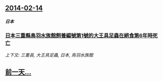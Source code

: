 ## [2014-02-14](/news/2014/02/14/index.md)

##### 日本
### [ 日本三重縣鳥羽水族館飼養編號第1號的大王具足蟲在絕食第6年時死亡](/news/2014/02/14/日本三重縣鳥羽水族館飼養編號第1號的大王具足蟲在絕食第6年時死亡.md)
_上下文: 三重县, 大王具足蟲, 日本, 鳥羽水族館_

## [前一天...](/news/2014/02/13/index.md)

